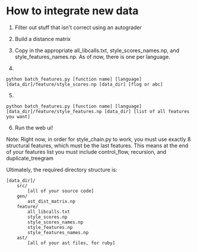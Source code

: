 # How to integrate new data

1. Filter out stuff that isn't correct using an autograder

2. Build a distance matrix

3. Copy in the appropriate all_libcalls.txt, style_scores_names.np, and style_features_names.np. As of now, there is one per language.

4. 

    python batch_features.py [function name] [language] [data_dir]/feature/style_scores.np [data_dir] [flog or abc]

5. 

    python batch_features.py [function name] [language] [data_dir]/feature/style_features.np [data_dir] [list of all features you want]

6. Run the web ui!

Note: Right now, in order for style_chain.py to work, you must use exactly 8 structural features, which must be the last features. This means at the end of your features list you must include control_flow, recursion, and duplicate_treegram

Ultimately, the required directory structure is:

    [data_dir]/
        src/
            [all of your source code]
        gen/
            ast_dist_matrix.np
        feature/
            all_libcalls.txt
            style_scores.np
            style_scores_names.np
            style_features.np
            style_features_names.np
        ast/
            [all of your ast files, for ruby]